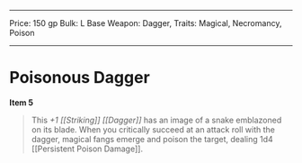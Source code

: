 
---
Price: 150 gp
Bulk: L
Base Weapon: Dagger,
Traits: Magical, Necromancy, Poison

---

# Poisonous Dagger

**Item 5**

> This *+1 [[Striking]] [[Dagger]]* has an image of a snake emblazoned on its blade. When you critically succeed at an attack roll with the dagger, magical fangs emerge and poison the target, dealing 1d4 [[Persistent Poison Damage]].
